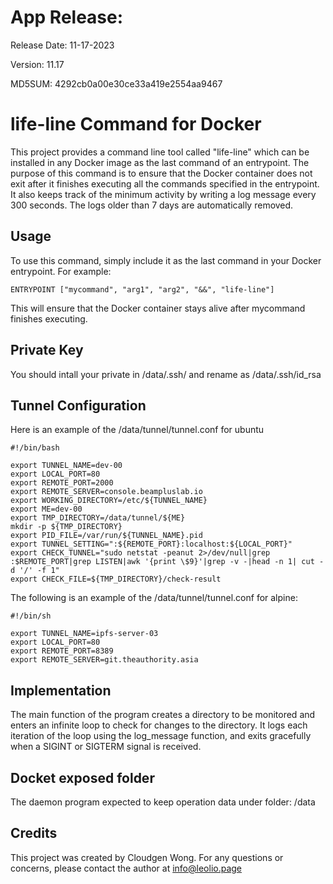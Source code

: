 # App Release:

Release Date: 11-17-2023

Version: 11.17

MD5SUM: 4292cb0a00e30ce33a419e2554aa9467

# life-line Command for Docker

This project provides a command line tool called "life-line" which can be installed in any Docker image as the last command of an entrypoint. The purpose of this command is to ensure that the Docker container does not exit after it finishes executing all the commands specified in the entrypoint. It also keeps track of the minimum activity by writing a log message every 300 seconds. The logs older than 7 days are automatically removed.

## Usage

To use this command, simply include it as the last command in your Docker entrypoint. For example:

~~~
ENTRYPOINT ["mycommand", "arg1", "arg2", "&&", "life-line"]
~~~

This will ensure that the Docker container stays alive after mycommand finishes executing.

## Private Key
You should intall your private in /data/.ssh/ and rename as /data/.ssh/id_rsa 

## Tunnel Configuration
Here is an example of the /data/tunnel/tunnel.conf for ubuntu
~~~
#!/bin/bash

export TUNNEL_NAME=dev-00
export LOCAL_PORT=80
export REMOTE_PORT=2000
export REMOTE_SERVER=console.beampluslab.io
export WORKING_DIRECTORY=/etc/${TUNNEL_NAME}
export ME=dev-00
export TMP_DIRECTORY=/data/tunnel/${ME}
mkdir -p ${TMP_DIRECTORY}
export PID_FILE=/var/run/${TUNNEL_NAME}.pid
export TUNNEL_SETTING=":${REMOTE_PORT}:localhost:${LOCAL_PORT}"
export CHECK_TUNNEL="sudo netstat -peanut 2>/dev/null|grep :$REMOTE_PORT|grep LISTEN|awk '{print \$9}'|grep -v -|head -n 1| cut -d '/' -f 1"
export CHECK_FILE=${TMP_DIRECTORY}/check-result

~~~
The following is an example of the /data/tunnel/tunnel.conf for alpine:
~~~
#!/bin/sh

export TUNNEL_NAME=ipfs-server-03
export LOCAL_PORT=80
export REMOTE_PORT=8389
export REMOTE_SERVER=git.theauthority.asia
~~~

## Implementation

The main function of the program creates a directory to be monitored and enters an infinite loop to check for changes to the directory. It logs each iteration of the loop using the log_message function, and exits gracefully when a SIGINT or SIGTERM signal is received.

## Docket exposed folder

The daemon program expected to keep operation data under folder: /data

## Credits

This project was created by Cloudgen Wong. For any questions or concerns, please contact the author at info@leolio.page
